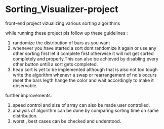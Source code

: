 # Sorting_Visualizer-project
front-end project vizualizing various sorting algorithms

while running these project pls follow up these guidelines :
1. randomize the distribution of bars as you want
2. whenever you have started a sort dont randomize it again or use any other sorting first let it complete first otherwise it will not get sorted completely and properly.This can also be achieved by disabling every other button untill a sort gets completed.
3. heap sort is yet to be implemented although that is also not too tough write the algorithm whenevr a swap or rearrangement of no's occurs reset the bars legth hange the color and wait accordingly to make it observable.

further improvements:
1. speed control and size of array can also be made user controlled.
2. analysis of algorithm can be done by comparing sorting time on same distribution.
3. worst , best cases can be checked and understood.
